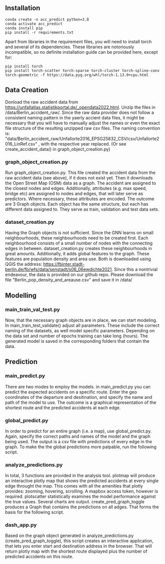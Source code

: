 ## Installation
```
conda create -n acc_predict python=3.8
conda activate acc_predict
conda install pip
pip install -r requirements.txt
```  
Apart from libraries in the requirement files, you will need to install torch and several of its dependencies.
These libraries are notoriously incompatible, so no definite installation guide can be provided here, except for:
```
pip install torch
pip install torch-scatter torch-sparse torch-cluster torch-spline-conv torch-geometric -f https://data.pyg.org/whl/torch-1.13.0+cpu.html
```

## Data Creation

Donload the raw accident data from https://unfallatlas.statistikportal.de/_opendata2022.html.
Unzip the files in /data/Berlin_accident_raw/. Since the raw data provider does not follow a 
consistent naming pattern in the yaerly accient data files, it might be necessary that you will
have to manually adjust the names or even the exact file structure of the resulting unzipped raw csv files. 
The naming convention is:
"data/Berlin_accident_raw/Unfallorte2016_EPSG25832_CSV/csv/Unfallorte2016_LinRef.csv" , with the respective year replaced.
(Or see create_accident_data() in graph_object_creation.py)

### graph_object_creation.py

Run graph_object_creation.py. This file created the accident data from the raw accident data (see above), if it does not exist yet.
Then it downloads the Open Street Map (OSM) data as a graph. The accident are assigned to the closest nodes and edges.
Additionally, attributes (e.g. max speed, bridge etc) are assigned to nodes and edges, that will later serve as predictors. Where necessary, these
attributes are encoded. The outcome are 3 Graph objects. Each object has the same structure, but each has different data assigned to.
They serve as train, validation and test data sets.

### dataset_creation.py

Having the Graph objects is not sufficient. Since the GNN learns on small neighbourhoods, these neighbourhoods need to be created first.
Each neighbourhood consists of a small number of nodes with the connecting edges in between. dataset_creation.py creates these neighbourhoods in great amounts.
Additionally, it adds global features to the graph. These features are population density and area use. Both is downloaded using QGIS the address:
https://fbinter.stadt-berlin.de/fb/wfs/data/senstadt/s06_06ewdichte2021. Since this a nontrivial endeavour, the data is provided on our github repo. 
Please download the file "Berlin_pop_density_and_areause.csv" and save it in /data/

## Modelling

### main_train_val_test.py

Now, that the necessary graph objects are in place, we can start modeling.
In main_train_test_validate() adjust all parameters. These include the correct naming of the datasets,
as well model specific parameters. Depending on the data set and number of epochs training can take long (hours).
The generated model is saved in the corresponding folders that contain the data.

## Prediction

### main_predict.py
There are two modes to employ the models. in main_predict.py you can predict the expected accidents on a specific route.
Enter the geo coordinates of the departure and desitination, and specify the name and path of the model to use. The outcome
is a graphical representation of the shortest route and the predicted accidents at each edge.

### global_predict.py
In order to predict for an entire graph (i.e. a map), use global_predict.py. Again, specify the correct paths and names
of the model and the graph being used. The output is a csv file with predictions of every edge in the graph. To make
the the global predictions more palpable, run the following script.

### analyze_predictions.py
In total, 3 functions are provided in the analysis tool.
plotmap will produce an interactive plotly map that shows the predicted accidents at every single edge throught the map.
This comes with all the amenities that plotly provides: zooming, hovering, scrolling. A mapbox access token, however is required.
plotscatter statistically examines the model performance against the true values. Several charts are output.
create_pred_graph_toggle produces a Graph that contains the predictions on all adges. That forms the basis for the following script.

### dash_app.py
Based on the graph object generated in analyze_predictions.py (create_pred_graph_toggle), this script creates an 
interactive application, that lets you enter start and destination address in the browser. That will return plotly map
with the shortest route displayed plus the number of predicted accidents on this route.